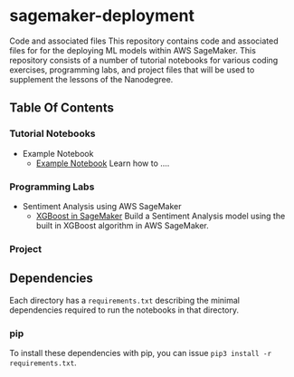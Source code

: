 # sagemaker-deployment
Code and associated files 
This repository contains code and associated files for for the deploying ML models within AWS SageMaker. This repository consists of a number of tutorial notebooks for various coding exercises, programming labs, and project files that will be used to supplement the lessons of the Nanodegree.

## Table Of Contents

### Tutorial Notebooks
* Example Notebook
    * [Example Notebook](https://github.com/udacity/sagemaker-deployment/ "Example Notebook") Learn how to ....
### Programming Labs
* Sentiment Analysis using AWS SageMaker
    * [XGBoost in SageMaker](https://github.com/udacity/sagemaker-deployment/Sentiment%20Analysis/IMDB%20Sentiment%20Analysis%20Using%20XGBoost%20in%20SageMaker.ipynb) Build a Sentiment Analysis model using the built in XGBoost algorithm in AWS SageMaker.

### Project

## Dependencies

Each directory has a `requirements.txt` describing the minimal dependencies required to run the notebooks in that directory.

### pip

To install these dependencies with pip, you can issue `pip3 install -r requirements.txt`.
